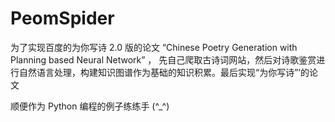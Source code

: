 # PeomSpider
为了实现百度的为你写诗 2.0 版的论文 “Chinese Poetry Generation with Planning based Neural Network” ， 先自己爬取古诗词网站，然后对诗歌鉴赏进行自然语言处理，构建知识图谱作为基础的知识积累。最后实现“为你写诗”’的论文

顺便作为 Python 编程的例子练练手 (^_^)
